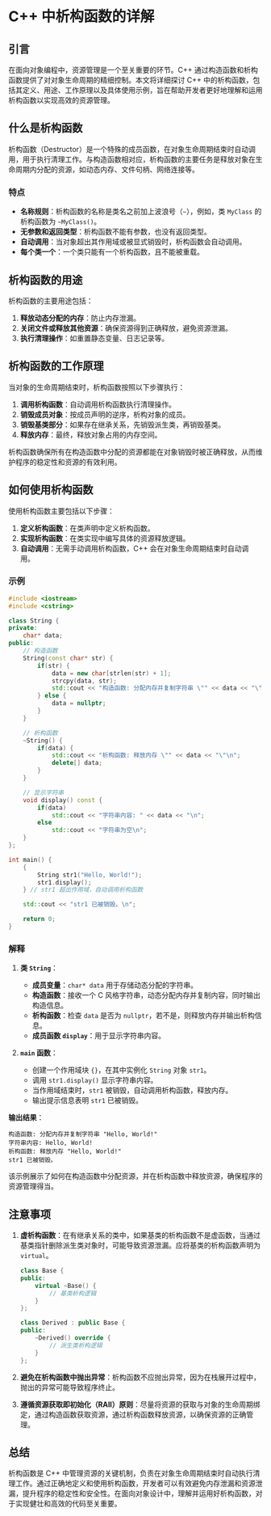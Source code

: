 # C++ 中析构函数的详解

## 引言

在面向对象编程中，资源管理是一个至关重要的环节。C++ 通过构造函数和析构函数提供了对对象生命周期的精细控制。本文将详细探讨 C++ 中的析构函数，包括其定义、用途、工作原理以及具体使用示例，旨在帮助开发者更好地理解和运用析构函数以实现高效的资源管理。

## 什么是析构函数

析构函数（Destructor）是一个特殊的成员函数，在对象生命周期结束时自动调用，用于执行清理工作。与构造函数相对应，析构函数的主要任务是释放对象在生命周期内分配的资源，如动态内存、文件句柄、网络连接等。

### 特点

- **名称规则**：析构函数的名称是类名之前加上波浪号（`~`），例如，类 `MyClass` 的析构函数为 `~MyClass()`。
- **无参数和返回类型**：析构函数不能有参数，也没有返回类型。
- **自动调用**：当对象超出其作用域或被显式销毁时，析构函数会自动调用。
- **每个类一个**：一个类只能有一个析构函数，且不能被重载。

## 析构函数的用途

析构函数的主要用途包括：

1. **释放动态分配的内存**：防止内存泄漏。
2. **关闭文件或释放其他资源**：确保资源得到正确释放，避免资源泄漏。
3. **执行清理操作**：如重置静态变量、日志记录等。

## 析构函数的工作原理

当对象的生命周期结束时，析构函数按照以下步骤执行：

1. **调用析构函数**：自动调用析构函数执行清理操作。
2. **销毁成员对象**：按成员声明的逆序，析构对象的成员。
3. **销毁基类部分**：如果存在继承关系，先销毁派生类，再销毁基类。
4. **释放内存**：最终，释放对象占用的内存空间。

析构函数确保所有在构造函数中分配的资源都能在对象销毁时被正确释放，从而维护程序的稳定性和资源的有效利用。

## 如何使用析构函数

使用析构函数主要包括以下步骤：

1. **定义析构函数**：在类声明中定义析构函数。
2. **实现析构函数**：在类实现中编写具体的资源释放逻辑。
3. **自动调用**：无需手动调用析构函数，C++ 会在对象生命周期结束时自动调用。

### 示例

```cpp
#include <iostream>
#include <cstring>

class String {
private:
    char* data;
public:
    // 构造函数
    String(const char* str) {
        if(str) {
            data = new char[strlen(str) + 1];
            strcpy(data, str);
            std::cout << "构造函数: 分配内存并复制字符串 \"" << data << "\"\n";
        } else {
            data = nullptr;
        }
    }

    // 析构函数
    ~String() {
        if(data) {
            std::cout << "析构函数: 释放内存 \"" << data << "\"\n";
            delete[] data;
        }
    }

    // 显示字符串
    void display() const {
        if(data)
            std::cout << "字符串内容: " << data << "\n";
        else
            std::cout << "字符串为空\n";
    }
};

int main() {
    {
        String str1("Hello, World!");
        str1.display();
    } // str1 超出作用域，自动调用析构函数

    std::cout << "str1 已被销毁。\n";

    return 0;
}
```

### 解释

1. **类 `String`**：
    - **成员变量**：`char* data` 用于存储动态分配的字符串。
    - **构造函数**：接收一个 C 风格字符串，动态分配内存并复制内容，同时输出构造信息。
    - **析构函数**：检查 `data` 是否为 `nullptr`，若不是，则释放内存并输出析构信息。
    - **成员函数 `display`**：用于显示字符串内容。

2. **`main` 函数**：
    - 创建一个作用域块 `{}`，在其中实例化 `String` 对象 `str1`。
    - 调用 `str1.display()` 显示字符串内容。
    - 当作用域结束时，`str1` 被销毁，自动调用析构函数，释放内存。
    - 输出提示信息表明 `str1` 已被销毁。

**输出结果**：
```
构造函数: 分配内存并复制字符串 "Hello, World!"
字符串内容: Hello, World!
析构函数: 释放内存 "Hello, World!"
str1 已被销毁。
```

该示例展示了如何在构造函数中分配资源，并在析构函数中释放资源，确保程序的资源管理得当。

## 注意事项

1. **虚析构函数**：在有继承关系的类中，如果基类的析构函数不是虚函数，当通过基类指针删除派生类对象时，可能导致资源泄漏。应将基类的析构函数声明为 `virtual`。

    ```cpp
    class Base {
    public:
        virtual ~Base() {
            // 基类析构逻辑
        }
    };

    class Derived : public Base {
    public:
        ~Derived() override {
            // 派生类析构逻辑
        }
    };
    ```

2. **避免在析构函数中抛出异常**：析构函数不应抛出异常，因为在栈展开过程中，抛出的异常可能导致程序终止。

3. **遵循资源获取即初始化（RAII）原则**：尽量将资源的获取与对象的生命周期绑定，通过构造函数获取资源，通过析构函数释放资源，以确保资源的正确管理。

## 总结

析构函数是 C++ 中管理资源的关键机制，负责在对象生命周期结束时自动执行清理工作。通过正确地定义和使用析构函数，开发者可以有效避免内存泄漏和资源泄漏，提升程序的稳定性和安全性。在面向对象设计中，理解并运用好析构函数，对于实现健壮和高效的代码至关重要。